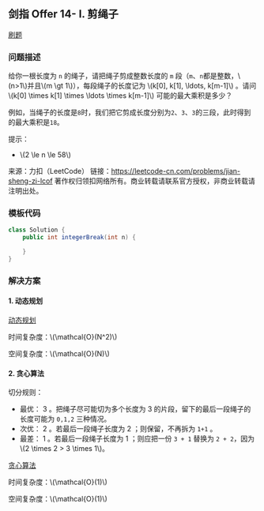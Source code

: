 <script src="https://cdn.bootcss.com/mathjax/2.7.7/MathJax.js?config=TeX-AMS-MML_HTMLorMML"></script>

## 剑指 Offer 14- I. 剪绳子

[刷题](qu014i/solu/Solution.java)

### 问题描述

给你一根长度为 `n` 的绳子，请把绳子剪成整数长度的 `m` 段（`m`、`n`都是整数，\\(n>1\\)并且\\(m \gt 1\\)），每段绳子的长度记为 \\(k[0], k[1], \ldots, k[m-1]\\) 。请问 \\(k[0] \times k[1] \times \ldots \times k[m-1]\\) 可能的最大乘积是多少？

例如，当绳子的长度是`8`时，我们把它剪成长度分别为`2`、`3`、`3`的三段，此时得到的最大乘积是`18`。

提示：

* \\(2 \le n \le 58\\)

来源：力扣（LeetCode）
链接：https://leetcode-cn.com/problems/jian-sheng-zi-lcof
著作权归领扣网络所有。商业转载请联系官方授权，非商业转载请注明出处。

### 模板代码

``` java
class Solution {
    public int integerBreak(int n) {

    }
}
```

### 解决方案

#### 1. 动态规划

[动态规划](qu014i/solu1/Solution.java)

时间复杂度：\\(\mathcal{O}(N^2)\\)

空间复杂度：\\(\mathcal{O}(N)\\)

#### 2. 贪心算法

切分规则：

* 最优： 3 。把绳子尽可能切为多个长度为 3 的片段，留下的最后一段绳子的长度可能为 `0,1,2` 三种情况。
* 次优： 2 。若最后一段绳子长度为 2 ；则保留，不再拆为 `1+1` 。
* 最差： 1 。若最后一段绳子长度为 1 ；则应把一份 `3 + 1` 替换为 `2 + 2`，因为 \\(2 \times 2 > 3 \times 1\\)。

[贪心算法](qu014i/solu2/Solution.java)

时间复杂度：\\(\mathcal{O}(1)\\)

空间复杂度：\\(\mathcal{O}(1)\\)
